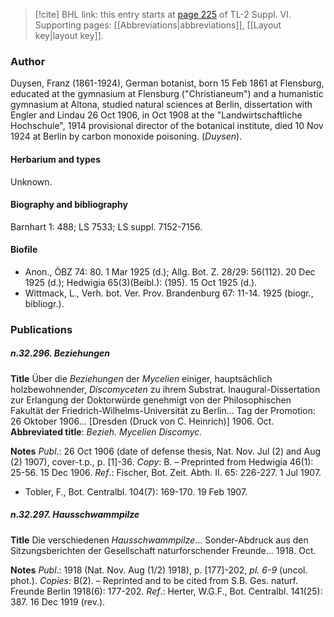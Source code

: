 > [!cite] BHL link: this entry starts at [page 225](https://www.biodiversitylibrary.org/item/103835#page/235/mode/1up) of TL-2 Suppl. VI.
> Supporting pages: [[Abbreviations|abbreviations]], [[Layout key|layout key]].

### Author

Duysen, Franz (1861-1924), German botanist, born 15 Feb 1861 at Flensburg, educated at the gymnasium at Flensburg ("Christianeum") and a humanistic gymnasium at Altona, studied natural sciences at Berlin, dissertation with Engler and Lindau 26 Oct 1906, in Oct 1908 at the "Landwirtschaftliche Hochschule", 1914 provisional director of the botanical institute, died 10 Nov 1924 at Berlin by carbon monoxide poisoning. (*Duysen*).

#### Herbarium and types

Unknown.

#### Biography and bibliography

Barnhart 1: 488; LS 7533; LS suppl. 7152-7156.

#### Biofile

- Anon., ÖBZ 74: 80. 1 Mar 1925 (d.); Allg. Bot. Z. 28/29: 56(112). 20 Dec 1925 (d.); Hedwigia 65(3)(Beibl.): (195). 15 Oct 1925 (d.).
- Wittmack, L., Verh. bot. Ver. Prov. Brandenburg 67: 11-14. 1925 (biogr., bibliogr.).

### Publications

##### n.32.296. Beziehungen

**Title**
Über die *Beziehungen* der *Mycelien* einiger, hauptsächlich holzbewohnender, *Discomyceten* zu ihrem Substrat. Inaugural-Dissertation zur Erlangung der Doktorwürde genehmigt von der Philosophischen Fakultät der Friedrich-Wilhelms-Universität zu Berlin... Tag der Promotion: 26 Oktober 1906... \[Dresden (Druck von C. Heinrich)\] 1906. Oct.
**Abbreviated title**: *Bezieh. Mycelien Discomyc.*

**Notes**
*Publ*.: 26 Oct 1906 (date of defense thesis, Nat. Nov. Jul (2) and Aug (2) 1907), cover-t.p., p. \[1\]-36. *Copy*: B. – Preprinted from Hedwigia 46(1): 25-56. 15 Dec 1906.
*Ref*.: Fischer, Bot. Zeit. Abth. II. 65: 226-227. 1 Jul 1907.
- Tobler, F., Bot. Centralbl. 104(7): 169-170. 19 Feb 1907.

##### n.32.297. Hausschwammpilze

**Title**
Die verschiedenen *Hausschwammpilze*... Sonder-Abdruck aus den Sitzungsberichten der Gesellschaft naturforschender Freunde... 1918. Oct.

**Notes**
*Publ*.: 1918 (Nat. Nov. Aug (1/2) 1918), p. \[177\]-202, *pl. 6-9* (uncol. phot.). *Copies*: B(2). – Reprinted and to be cited from S.B. Ges. naturf. Freunde Berlin 1918(6): 177-202.
*Ref*.: Herter, W.G.F., Bot. Centralbl. 141(25): 387. 16 Dec 1919 (rev.).

